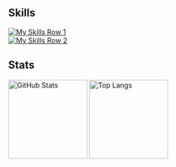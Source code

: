 <h2>Skills </h2>

[![My Skills Row 1](https://skillicons.dev/icons?i=python,java,js,ts,gcp,apollo,graphql,postman,mongodb,mysql,postgresql&theme=dark)
](https://skillicons.dev)
<br>
[![My Skills Row 2](https://skillicons.dev/icons?i=jquery,nodejs,express,nextjs,react,redux,prisma,androidstudio,spring,flask,gradle&theme=dark
)](https://skillicons.dev)

<h2>Stats </h2>

<div>
  <img height="160" src="https://github-readme-stats.vercel.app/api?username=gdcho&show_icons=true&theme=react&hide_border=true" alt="GitHub Stats" />
<img height="160" src="https://github-readme-stats.vercel.app/api/top-langs/?username=gdcho&langs_count=8&layout=compact&theme=react&hide_border=true&hide=ejs,XSLT,cmake,css,Jupyter+Notebook" alt="Top Langs" />
</div>
